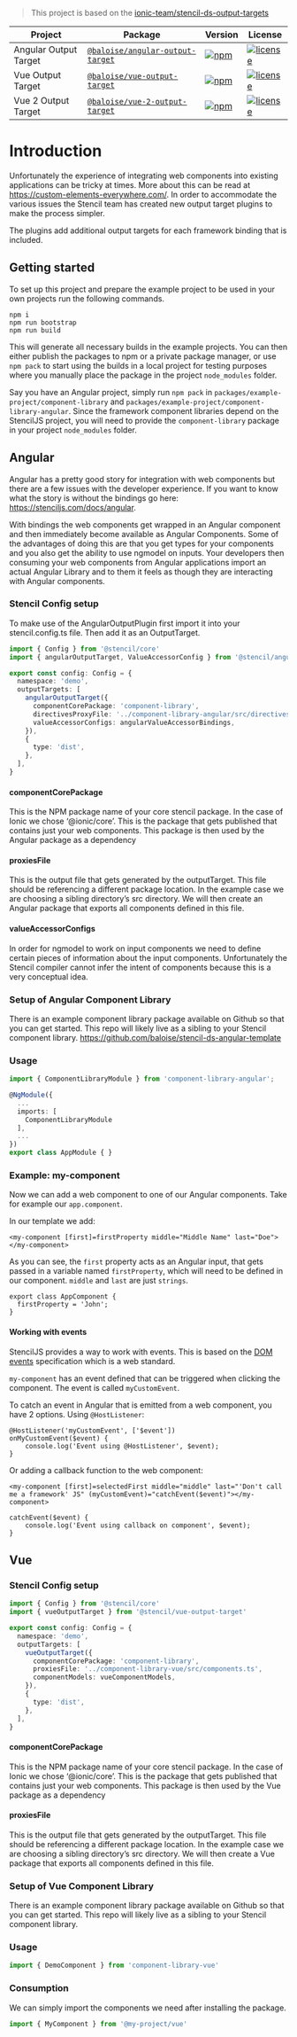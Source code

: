 > This project is based on the [ionic-team/stencil-ds-output-targets](https://github.com/ionic-team/stencil-ds-output-targets)

| Project               | Package                                                                                          | Version                                            | License                                                    |
| --------------------- | ------------------------------------------------------------------------------------------------ | -------------------------------------------------- | ---------------------------------------------------------- |
| Angular Output Target | [`@baloise/angular-output-target`](https://www.npmjs.com/package/@baloise/angular-output-target) | [![npm][npm-badge-angular]][npm-badge-angular-url] | [![license][npm-license-angular]][npm-license-angular-url] |
| Vue Output Target     | [`@baloise/vue-output-target`](https://www.npmjs.com/package/@baloise/vue-output-target)         | [![npm][npm-badge-vue]][npm-badge-vue-url]         | [![license][npm-license-vue]][npm-license-vue-url]       |
| Vue 2 Output Target   | [`@baloise/vue-2-output-target`](https://www.npmjs.com/package/@baloise/vue-2-output-target)     | [![npm][npm-badge-vue-2]][npm-badge-vue-2-url]     | [![license][npm-license-vue-2]][npm-license-vue-2-url]       |

# Introduction

Unfortunately the experience of integrating web components into existing applications can be tricky at times. More about this can be read at https://custom-elements-everywhere.com/. In order to accommodate the various issues the Stencil team has created new output target plugins to make the process simpler.

The plugins add additional output targets for each framework binding that is included.

## Getting started

To set up this project and prepare the example project to be used in your own projects run the following commands.

```
npm i
npm run bootstrap
npm run build
```

This will generate all necessary builds in the example projects. You can then either publish the packages to npm or a private package manager, or use `npm pack` to start using the builds in a local project for testing purposes where you manually place the package in the project `node_modules` folder.

Say you have an Angular project, simply run `npm pack` in `packages/example-project/component-library` and `packages/example-project/component-library-angular`. Since the framework component libraries depend on the StencilJS project, you will need to provide the `component-library` package in your project `node_modules` folder.

## Angular

Angular has a pretty good story for integration with web components but there are a few issues with the developer experience. If you want to know what the story is without the bindings go here: https://stenciljs.com/docs/angular.

With bindings the web components get wrapped in an Angular component and then immediately become available as Angular Components. Some of the advantages of doing this are that you get types for your components and you also get the ability to use ngmodel on inputs. Your developers then consuming your web components from Angular applications import an actual Angular Library and to them it feels as though they are interacting with Angular components.

### Stencil Config setup

To make use of the AngularOutputPlugin first import it into your stencil.config.ts file. Then add it as an OutputTarget.

```ts
import { Config } from '@stencil/core'
import { angularOutputTarget, ValueAccessorConfig } from '@stencil/angular-output-target'

export const config: Config = {
  namespace: 'demo',
  outputTargets: [
    angularOutputTarget({
      componentCorePackage: 'component-library',
      directivesProxyFile: '../component-library-angular/src/directives/proxies.ts',
      valueAccessorConfigs: angularValueAccessorBindings,
    }),
    {
      type: 'dist',
    },
  ],
}
```

#### componentCorePackage

This is the NPM package name of your core stencil package. In the case of Ionic we chose ‘@ionic/core’. This is the package that gets published that contains just your web components. This package is then used by the Angular package as a dependency

#### proxiesFile

This is the output file that gets generated by the outputTarget. This file should be referencing a different package location. In the example case we are choosing a sibling directory’s src directory. We will then create an Angular package that exports all components defined in this file.

#### valueAccessorConfigs

In order for ngmodel to work on input components we need to define certain pieces of information about the input components. Unfortunately the Stencil compiler cannot infer the intent of components because this is a very conceptual idea.

### Setup of Angular Component Library

There is an example component library package available on Github so that you can get started. This repo will likely live as a sibling to your Stencil component library. https://github.com/baloise/stencil-ds-angular-template

### Usage

```ts
import { ComponentLibraryModule } from 'component-library-angular';

@NgModule({
  ...
  imports: [
    ComponentLibraryModule
  ],
  ...
})
export class AppModule { }
```

### Example: my-component

Now we can add a web component to one of our Angular components. Take for example our `app.component`.

In our template we add:

```
<my-component [first]=firstProperty middle="Middle Name" last="Doe"></my-component>
```

As you can see, the `first` property acts as an Angular input, that gets passed in a variable named `firstProperty`, which will need to be defined in our component. `middle` and `last` are just `strings`.

```
export class AppComponent {
  firstProperty = 'John';
}
```

#### Working with events

StencilJS provides a way to work with events. This is based on the [DOM events](https://developer.mozilla.org/en-US/docs/Learn/JavaScript/Building_blocks/Events) specification which is a web standard.

`my-component` has an event defined that can be triggered when clicking the component. The event is called `myCustomEvent`.

To catch an event in Angular that is emitted from a web component, you have 2 options. Using `@HostListener`:

```
@HostListener('myCustomEvent', ['$event'])
onMyCustomEvent($event) {
    console.log('Event using @HostListener', $event);
}
```

Or adding a callback function to the web component:

```
<my-component [first]=selectedFirst middle="middle" last="'Don't call me a framework' JS" (myCustomEvent)="catchEvent($event)"></my-component>

catchEvent($event) {
    console.log('Event using callback on component', $event);
}
```

## Vue

### Stencil Config setup

```ts
import { Config } from '@stencil/core'
import { vueOutputTarget } from '@stencil/vue-output-target'

export const config: Config = {
  namespace: 'demo',
  outputTargets: [
    vueOutputTarget({
      componentCorePackage: 'component-library',
      proxiesFile: '../component-library-vue/src/components.ts',
      componentModels: vueComponentModels,
    }),
    {
      type: 'dist',
    },
  ],
}
```

#### componentCorePackage

This is the NPM package name of your core stencil package. In the case of Ionic we chose ‘@ionic/core’. This is the package that gets published that contains just your web components. This package is then used by the Vue package as a dependency

#### proxiesFile

This is the output file that gets generated by the outputTarget. This file should be referencing a different package location. In the example case we are choosing a sibling directory’s src directory. We will then create a Vue package that exports all components defined in this file.

### Setup of Vue Component Library

There is an example component library package available on Github so that you can get started. This repo will likely live as a sibling to your Stencil component library.

### Usage

```ts
import { DemoComponent } from 'component-library-vue'
```

### Consumption

We can simply import the components we need after installing the package.

```ts
import { MyComponent } from '@my-project/vue'
```

[npm-badge-angular]: https://img.shields.io/npm/v/@baloise/angular-output-target.svg
[npm-badge-angular-url]: https://www.npmjs.com/package/@baloise/angular-output-target
[npm-license-angular ]: https://img.shields.io/npm/l/@baloise/angular-output-target.svg
[npm-license-angular-url]: https://github.com/baloise/stencil-ds-output-targets/blob/master/packages/angular-output-target/LICENSE.md
[npm-badge-vue]: https://img.shields.io/npm/v/@baloise/vue-output-target.svg
[npm-badge-vue-url]: https://www.npmjs.com/package/@baloise/vue-output-target
[npm-license-vue ]: https://img.shields.io/npm/l/@baloise/vue-output-target.svg
[npm-license-vue-url]: https://github.com/baloise/stencil-ds-output-targets/blob/master/packages/vue-output-target/LICENSE.md
[npm-badge-vue-2]: https://img.shields.io/npm/v/@baloise/vue-2-output-target.svg
[npm-badge-vue-2-url]: https://www.npmjs.com/package/@baloise/vue-2-output-target
[npm-license-vue-2 ]: https://img.shields.io/npm/l/@baloise/vue-2-output-target.svg
[npm-license-vue-2-url]: https://github.com/baloise/stencil-ds-output-targets/blob/master/packages/vue-2-output-target/LICENSE.md
